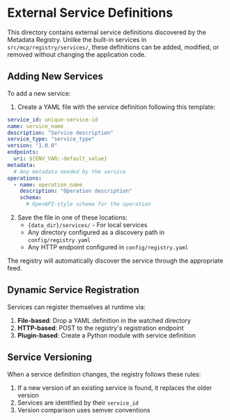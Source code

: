 # External Service Definitions

This directory contains external service definitions discovered by the Metadata Registry. Unlike the built-in services in `src/mcp/registry/services/`, these definitions can be added, modified, or removed without changing the application code.

## Adding New Services

To add a new service:

1. Create a YAML file with the service definition following this template:

```yaml
service_id: unique-service-id
name: service_name
description: "Service description"
service_type: "service_type"
version: "1.0.0"
endpoints:
  uri: ${ENV_VAR:-default_value}
metadata:
  # Any metadata needed by the service
operations:
  - name: operation_name
    description: "Operation description"
    schema:
      # OpenAPI-style schema for the operation
```

2. Save the file in one of these locations:
   - `{data_dir}/services/` - For local services
   - Any directory configured as a discovery path in `config/registry.yaml`
   - Any HTTP endpoint configured in `config/registry.yaml`

The registry will automatically discover the service through the appropriate feed.

## Dynamic Service Registration

Services can register themselves at runtime via:

1. **File-based**: Drop a YAML definition in the watched directory
2. **HTTP-based**: POST to the registry's registration endpoint
3. **Plugin-based**: Create a Python module with service definition

## Service Versioning

When a service definition changes, the registry follows these rules:

1. If a new version of an existing service is found, it replaces the older version
2. Services are identified by their `service_id`
3. Version comparison uses semver conventions